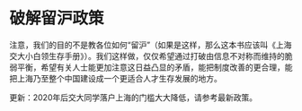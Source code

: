 # 破解留沪政策

注意，我们的目的不是教各位如何“留沪”（如果是这样，那么这本书应该叫《上海交大小白领生存手册》）。我们这样做，仅仅希望通过打破由信息不对称而维持的脆弱平衡，希望有关人士能更加注意这日益凸显的矛盾，能把制度改善的更合理，能把上海乃至整个中国建设成一个更适合人才生存发展的地方。

更新：2020年后交大同学落户上海的门槛大大降低，请参考最新政策。

